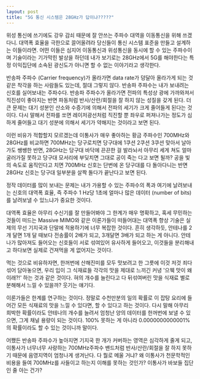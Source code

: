 ```yaml
---
layout: post
title: "5G 통신 시스템은 28GHz가 답이냐?????"
---
```



위성 통신에 쓰기에도 강우 감쇠 때문에 잘 안쓰는 주파수 대역을 이동통신을 위해 쓰겠다니. 대역폭 효율을 극한으로 끌어올려라 당신들이 통신 시스템 표준을 만들고 설계하는 이들이라면. 어떤 이들은 심지어 이동통신과 위성통신을 동시에 할 수 있는 주파수이며 기술이라는 기가막힌 발상을 하던데 내가 보기로는 28GHz에서 5G를 해야한다는 특정 이익집단에 소속된 광신도가 아니면 할 수 없는 이야기라고 생각한다. 




반송파 주파수 (Carrier frequency)가 올라가면 data rate가 덩달아 올라가게 되는 것 같은 착각을 하는 사람들도 있는데, 절대 그렇지 않다. 반송파 주파수는 내가 보내려는 신호를 실어보내는 주파수다. 반송파 주파수가 올라가면 전파의 특성상 광에 가까와져서 직진성이 좋아지는 반면 파동처럼 반사/산란/회절을 잘 하지 않는 성질을 갖게 된다. 더 큰 문제는 대기 성분인 산소와 수증기에 의해서 전파의 세기가 크게 줄어들게 된다는 것이다. 다시 말해서 전파를 쏘면 레이저광선처럼 직진할 뿐 좌우로 퍼져나가는 정도가 심하게 줄어들고 대기 성분에 의해서 세기가 약해지는 것이라고 보면 된다. 




이런 비유가 적합할지 모르겠는데 이통사가 매우 좋아하는 황금 주파수인 700MHz와 28GHz를 비교하면 700MHz는 당구로치면 당구대에 1쿠션 2쿠션 3쿠션 맞아서 날아가도 쌩쌩한 반면, 28GHz는 당구대 바닥에 끈끈한 걸 발라놔서 아무리 세게 쳐도 얼마 굴러가질 못하고 당구대 모서리에 부딪치면 그대로 공이 죽는 다고 보면 될까? 공을 빛의 속도로 움직인다고 치면 700MHz 신호는 단번에 온 당구대를 다 돌아다니는 반면 28GHz 신호는 당구대 일부분을 살짝 돌다가 끝난다고 보면 된다.




정작 데이터를 많이 보내는 문제는 내가 가용할 수 있는 주파수의 폭과 여기에 날려보내는 신호의 대역폭 효율, 즉 주파수 1 Hz당 1초에 얼마나 많은 데이터 (number of bits)를 날려보낼 수 있느냐가 중요한 것이다.




대역폭 효율은 아무리 수신기를 잘 만들어봐야 그 한계가 매우 명확하고, 혹세 무민하는 것들이 떠드는 Massive MIMO와 같은 이론가들이 떠들어대는 대역폭 향상 기술은 실제의 무선 기지국과 단말에 적용하기에 너무 복잡한 것이다. 흔히 생각하듯, 안테나를 2개 달면 1개 달 때보다 전송률이 2배가 되고, 3개달면 3배가 되고 하는 게 아니다. 안테나가 많아져도 들어오는 신호들이 서로 섞여있어 유사하게 들어오고, 이것들을 분리해내고 하다보면 실제로 건져먹을 게 없어지는 것이다. 




먹는 것으로 비유하자면, 한꺼번에 산해진미를 모두 맛보려고 한 그릇에 이것 저것 죄다 섞어 담아놓으면, 우리 입이 그 식재료들 각각의 맛을 제대로 느끼긴 커녕 '으웩 맛이 왜 이래?!' 하는 것과 같은 것이다. 혀의 개수를 늘린다고 다 뒤섞여버린 맛을 식재료 별로 분해해서 느낄 수 있을까? 웃기는 얘기다. 




이론가들은 한계를 연구하는 것이다. 정말로 수천만분의 일의 확률로 이 잡탕 요리에 들어간 모든 식재료의 맛을 느낄 수 있다면, 할 수 있다고 하는 것이다. 다시 말해 아무리 희박한 확률이라도 안테나의 개수를 늘려서 엄청난 양의 데이터를 한꺼번에 보낼 수 있으면, 그게 채널 용량이 되는 것이다. 100% 못하는 게 아니라 0.0000000000001%의 확률이라도 할 수 있는 것이니까 말이다. 




어쨌든 반송파 주파수가 높아지면 기지국 한 개가 커버하는 영역은 심각하게 줄게 되고, 이통사가 너무너무 사랑하는 700MHz주파수 밴드처럼 반사/산란/회절을 잘 하지 못하기 때문에 음영지역이 엄청나게 생겨난다. 다 뭘로 메울 거냐? 왜 이통사가 천문학적인 비용을 들여 700MHz를 사들이고 하는지 이해를 못하는 것인가? 이통사가 바보들 집단인 줄 아는 건가?











